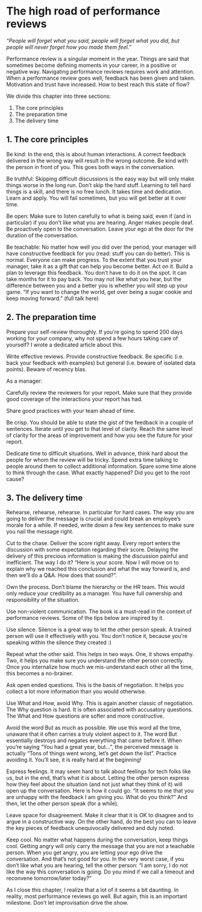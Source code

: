 # The high road of performance reviews

*“People will forget what you said, people will forget what you did, but people will never forget how you made them feel.”*

 

Performance review is a singular moment in the year. Things are said that sometimes become defining moments in your career, in a positive or negative way. Navigating performance reviews requires work and attention. When a performance review goes well, feedback has been given and taken. Motivation and trust have increased. How to best reach this state of flow? 

 

We divide this chapter into three sections:

1. The core principles 
2. The preparation time 
3. The delivery time 

 

## 1. The core principles 

 

Be kind: In the end, this is about human interactions. A correct feedback delivered in the wrong way will result in the wrong outcome. Be kind with the person in front of you. This goes both ways in the conversation. 

 

Be truthful: Skipping difficult discussions is the easy way but will only make things worse in the long run. Don’t skip the hard stuff. Learning to tell hard things is a skill, and there is no free lunch. It takes time and dedication. Learn and apply. You will fail sometimes, but you will get better at it over time. 

 

Be open: Make sure to listen carefully to what is being said, even if (and in particular) if you don’t like what you are hearing. Anger makes people deaf. Be proactively open to the conversation. Leave your ego at the door for the duration of the conversation. 

 

Be teachable: No matter how well you did over the period, your manager will have constructive feedback for you (read: stuff you can do better). This is normal. Everyone can make progress. To the extent that you trust your manager, take it as a gift that can help you become better. Act on it. Build a plan to leverage this feedback. You don’t have to do it on the spot. It can take months for it to pay back. You may not like what you hear, but the difference between you and a better you is whether you will step up your game. “If you want to change the world, get over being a sugar cookie and keep moving forward.” (full talk here) 

 

## 2. The preparation time 

 

Prepare your self-review thoroughly. If you’re going to spend 200 days working for your company, why not spend a few hours taking care of yourself? I wrote a dedicated article about this. 

 

Write effective reviews. Provide constructive feedback. Be specific (i.e. back your feedback with examples) but general (i.e. beware of isolated data points). Beware of recency bias. 

 

As a manager: 

 

Carefully review the reviewers for your report. Make sure that they provide good coverage of the interactions your report has had. 

 

Share good practices with your team ahead of time. 

 

Be crisp. You should be able to state the gist of the feedback in a couple of sentences. Iterate until you get to that level of clarity. Reach the same level of clarity for the areas of improvement and how you see the future for your report. 

 

Dedicate time to difficult situations. Well in advance, think hard about the people for whom the review will be tricky. Spend extra time talking to people around them to collect additional information. Spare some time alone to think through the case. What exactly happened? Did you get to the root cause? 

 

## 3. The delivery time 

 

Rehearse, rehearse, rehearse. In particular for hard cases. The way you are going to deliver the message is crucial and could break an employee’s morale for a while. If needed, write down a few key sentences to make sure you nail the message right. 

 

Cut to the chase. Deliver the score right away. Every report enters the discussion with some expectation regarding their score. Delaying the delivery of this precious information is making the discussion painful and inefficient. The way I do it? “Here is your score. Now I will move on to explain why we reached this conclusion and what the way forward is, and then we’ll do a Q&A. How does that sound?”. 

 

Own the process. Don’t blame the hierarchy or the HR team. This would only reduce your credibility as a manager. You have full ownership and responsibility of the situation. 

 

Use non-violent communication. The book is a must-read in the context of performance reviews. Some of the tips below are inspired by it. 

 

Use silence. Silence is a great way to let the other person speak. A trained person will use it effectively with you. You don’t notice it, because you’re speaking within the silence they created :) 

 

Repeat what the other said. This helps in two ways. One, it shows empathy. Two, it helps you make sure you understand the other person correctly. Once you internalize how much we mis-understand each other all the time, this becomes a no-brainer. 

 

Ask open ended questions. This is the basis of negotiation. It helps you collect a lot more information than you would otherwise. 

 

Use What and How, avoid Why. This is again another classic of negotiation. The Why question is hard. It is often associated with accusatory questions. The What and How questions are softer and more constructive. 

 

Avoid the word But as much as possible. We use this word all the time, unaware that it often carries a truly violent aspect to it. The word But essentially destroys and negates everything that came before it. When you’re saying “You had a great year, but…”, the perceived message is actually “Tons of things went wrong, let’s get down the list”. Practice avoiding it. You’ll see, it is really hard at the beginning! 

 

Express feelings. It may seem hard to talk about feelings for tech folks like us, but in the end, that’s what it is about. Letting the other person express how they feel about the situation (and not just what they think of it) will open up the conversation. Here is how it could go: “It seems to me that you are unhappy with the feedback I am giving you. What do you think?” And then, let the other person speak (for a while). 

 

Leave space for disagreement. Make it clear that it is OK to disagree and to argue in a constructive way. On the other hand, do the best you can to leave the key pieces of feedback unequivocally delivered and duly noted. 

 

Keep cool. No matter what happens during the conversation, keep things cool. Getting angry will only carry the message that you are not a teachable person. When you get angry, you are letting your ego drive the conversation. And that’s not good for you. In the very worst case, if you don’t like what you are hearing, tell the other person: “I am sorry, I do not like the way this conversation is going. Do you mind if we call a timeout and reconvene tomorrow/later today?” 

 

As I close this chapter, I realize that a lot of it seems a bit daunting. In reality, most performance reviews go well. But again, this is an important milestone. Don’t let improvisation drive the show. 